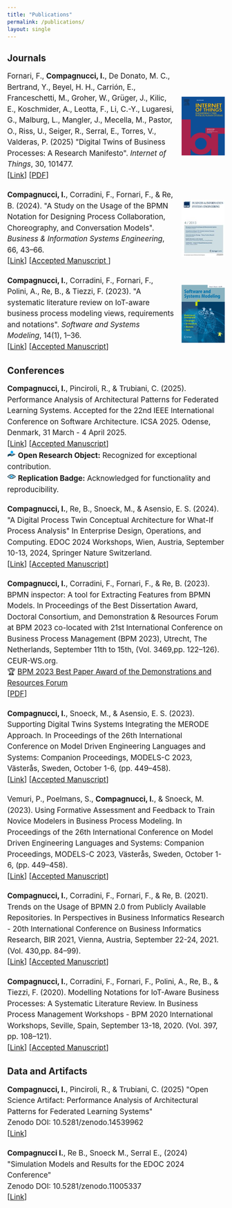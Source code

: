 ```yaml
---
title: "Publications"
permalink: /publications/
layout: single
---
```


## Journals

<style>
  .journal-entry {
    font-size: 17px; 
    line-height: 1.5;
  }
  .journal-entry strong {
    font-weight: bold;
  }
  .journal-entry em {
    font-style: italic;
  }
  .journal-container {
    display: flex;
    justify-content: space-between;
    align-items: center;
    margin-bottom: 20px;
  }
  .journal-container img {
    width: 100px;
    margin-left: 15px;
  }
  .conference-entry, .data-entry {
    font-size: 17px; 
    line-height: 1.5; 
    margin-bottom:20px;
  }
  .conference-entry strong, .data-entry strong {
    font-weight: bold;
  }
  .conference-entry em, .data-entry em {
    font-style: italic;
  }
  .journal-image {
    width: 5px; 
    height: auto; 
  }
</style>

<div class="journal-container">
  <div class="journal-entry">
    <span class="journal-icon"></span> Fornari, F., <strong>Compagnucci, I.</strong>, De Donato, M. C., Bertrand, Y., Beyel, H. H., Carrión, E., Franceschetti, M., Groher, W., Grüger, J., Kilic, E., Koschmider, A., Leotta, F., Li, C.-Y., Lugaresi, G., Malburg, L., Mangler, J., Mecella, M., Pastor, O., Riss, U., Seiger, R., Serral, E., Torres, V., Valderas, P. (2025) "Digital Twins of Business Processes: A Research Manifesto". 
    <em>Internet of Things</em>, 30, 101477.
    <br>
    [<a href="https://www.sciencedirect.com/science/article/abs/pii/S2542660524004189" target="_blank">Link</a>] [<a href="../assets/file/DTBP.pdf" target="_blank">PDF</a>]
  </div>
  <img class="journal-image" src="../images/journal/IoT.gif">
</div>

<div class="journal-container">
  <div class="journal-entry">
    <span class="journal-icon"></span> <strong>Compagnucci, I.</strong>, Corradini, F., Fornari, F., & Re, B. (2024). "A Study on the Usage of the BPMN Notation for Designing Process Collaboration, Choreography, and Conversation Models". <em>Business & Information Systems Engineering</em>, 66, 43–66.
    <br>
    [<a href="https://link.springer.com/article/10.1007/s12599-023-00818-7" target="_blank">Link</a>] [<a href="../assets/file/BISE.pdf" target="_blank">Accepted Manuscript </a>]
  </div>
  <img class="journal-image" src="../images/journal/BISE.jpg">
</div>

<div class="journal-container">  
  <div class="journal-entry">
    <span class="journal-icon"></span> <strong>Compagnucci, I.</strong>, Corradini, F., Fornari, F., Polini, A., Re, B., & Tiezzi, F. (2023). "A systematic literature review on IoT-aware business process modeling views, requirements and notations". <em>Software and Systems Modeling</em>, 14(1), 1–36.
    <br>
    [<a href="https://link.springer.com/article/10.1007/s10270-022-01049-2" target="_blank">Link</a>] [<a href="../assets/file/SLR2.pdf" target="_blank">Accepted Manuscript</a>]
  </div>
  <img class="journal-image" src="../images/journal/sosym.jpg">
</div>

## Conferences

<div class="conference-entry">
  <span class="conference-icon"></span> <strong>Compagnucci, I.</strong>, Pinciroli, R., & Trubiani, C. (2025). Performance Analysis of Architectural Patterns for Federated Learning Systems. Accepted for the 22nd IEEE International Conference on Software Architecture. ICSA 2025. Odense, Denmark, 31 March - 4 April 2025.
  <br>
  [<a href="#" target="_blank">Link</a>] [<a href="../assets/file/FL.pdf" target="_blank">Accepted Manuscript</a>]
  <br>
  <span class="badge-section">
      <img src="../assets/images/ORO.png" class="badge-icon" style="width: 20px; height: auto;" /> 
      <strong>Open Research Object:</strong> Recognized for exceptional contribution.
      <br>
      <img src="../assets/images/ROR.png" class="badge-icon" style="width: 20px; height: auto;" /> 
      <strong>Replication Badge:</strong> Acknowledged for functionality and reproducibility.
  </span>
</div>

<div class="conference-entry">
  <span class="conference-icon"></span> <strong>Compagnucci, I.</strong>, Re, B., Snoeck, M., & Asensio, E. S. (2024). "A Digital Process Twin Conceptual Architecture for What-If Process Analysis" In Enterprise Design, Operations, and Computing. EDOC 2024 Workshops, Wien, Austria, September 10-13, 2024, Springer Nature Switzerland.
  <br>
  [<a href="https://scholar.google.com/citations?view_op=view_citation&hl=it&user=pp6CqJoAAAAJ&citation_for_view=pp6CqJoAAAAJ:Y0pCki6q_DkC" target="_blank">Link</a>] [<a href="../assets/file/MIDAS.pdf" target="_blank">Accepted Manuscript</a>]
</div>

<div class="conference-entry">
  <span class="conference-icon"></span> <strong>Compagnucci, I.</strong>, Corradini, F., Fornari, F., & Re, B. (2023). BPMN inspector: A tool for Extracting Features from BPMN Models. In Proceedings of the Best Dissertation Award, Doctoral Consortium, and Demonstration & Resources Forum at BPM 2023 co-located with 21st International Conference on Business Process Management (BPM 2023), Utrecht, The Netherlands, September 11th to 15th, (Vol. 3469,pp. 122–126). CEUR-WS.org.
  <br>
  🏆 <a href="https://ivancomp.github.io/awards/" target="_blank">BPM 2023 Best Paper Award of the Demonstrations and Resources Forum</a>
  <br>
  [<a href="https://ceur-ws.org/Vol-3469/paper-22.pdf" target="_blank">PDF</a>]
</div>

<div class="conference-entry">
  <span class="conference-icon"></span> <strong>Compagnucci, I.</strong>, Snoeck, M., & Asensio, E. S. (2023). Supporting Digital Twins Systems Integrating the MERODE Approach. In Proceedings of the 26th International Conference on Model Driven Engineering Languages and Systems: Companion Proceedings, MODELS-C 2023, Västerås, Sweden, October 1-6, (pp. 449–458).
  <br>
  [<a href="https://ieeexplore.ieee.org/abstract/document/10350700" target="_blank">Link</a>] [<a href="../assets/file/MODELS1.pdf" target="_blank">Accepted Manuscript</a>]
</div>

<div class="conference-entry">
  <span class="conference-icon"></span> Vemuri, P., Poelmans, S., <strong>Compagnucci, I.</strong>, & Snoeck, M. (2023). Using Formative Assessment and Feedback to Train Novice Modelers in Business Process Modeling. In Proceedings of the 26th International Conference on Model Driven Engineering Languages and Systems: Companion Proceedings, MODELS-C 2023, Västerås, Sweden, October 1-6, (pp. 449–458).
  <br>
  [<a href="https://ieeexplore.ieee.org/abstract/document/10350391" target="_blank">Link</a>] [<a href="../assets/file/MODELS2.pdf" target="_blank">Accepted Manuscript</a>]
</div>

<div class="conference-entry">
  <span class="conference-icon"></span> <strong>Compagnucci, I.</strong>, Corradini, F., Fornari, F., & Re, B. (2021). Trends on the Usage of BPMN 2.0 from Publicly Available Repositories. In Perspectives in Business Informatics Research - 20th International Conference on Business Informatics Research, BIR 2021, Vienna, Austria, September 22-24, 2021. (Vol. 430,pp. 84–99).
  <br>
  [<a href="https://link.springer.com/chapter/10.1007/978-3-030-87205-2_6" target="_blank">Link</a>] [<a href="../assets/file/BIR.pdf" target="_blank">Accepted Manuscript</a>]
</div>

<div class="conference-entry">
  <span class="conference-icon"></span> <strong>Compagnucci, I.</strong>, Corradini, F., Fornari, F., Polini, A., Re, B., & Tiezzi, F. (2020). Modelling Notations for IoT-Aware Business Processes: A Systematic Literature Review. In Business Process Management Workshops - BPM 2020 International Workshops, Seville, Spain, September 13-18, 2020. (Vol. 397, pp. 108–121).
  <br>
  [<a href="https://link.springer.com/chapter/10.1007/978-3-030-66498-5_9" target="_blank">Link</a>] [<a href="../assets/file/SLR1.pdf" target="_blank">Accepted Manuscript</a>]
</div>

## Data and Artifacts

<div class="data-entry">
  <span class="data-icon"></span> <strong>Compagnucci, I.</strong>, Pinciroli, R., & Trubiani, C. (2025) "Open Science Artifact: Performance Analysis of Architectural Patterns for Federated Learning Systems" 
  <br>
  Zenodo DOI:  10.5281/zenodo.14539962 
  <br>
  [<a href="https://zenodo.org/records/14539962" target="_blank">Link</a>]
</div>

<div class="data-entry">
  <span class="data-icon"></span> <strong>Compagnucci I.</strong>, Re B., Snoeck M., Serral E., (2024) "Simulation Models and Results for the EDOC 2024 Conference" 
  <br>
  Zenodo DOI: 10.5281/zenodo.11005337 
  <br>
  [<a href="https://zenodo.org/records/12671621" target="_blank">Link</a>]
</div>